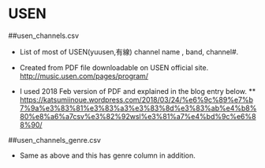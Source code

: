 # USEN

##usen_channels.csv

* List of most of USEN(yuusen,有線) channel name  , band, channel#.
* Created from PDF file downloadable on USEN official site.  http://music.usen.com/pages/program/

* I used 2018 Feb version of PDF and explained in the blog entry below.
** https://katsumiinoue.wordpress.com/2018/03/24/%e6%9c%89%e7%b7%9a%e3%83%81%e3%83%a3%e3%83%8d%e3%83%ab%e4%b8%80%e8%a6%a7csv%e3%82%92wsl%e3%81%a7%e4%bd%9c%e6%88%90/


##usen_channels_genre.csv

* Same as above and this has genre column in addition.
